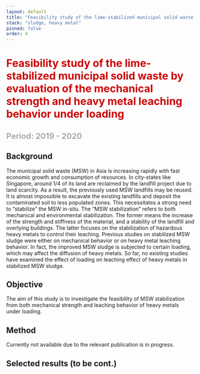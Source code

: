 ```yaml
---
layout: default
title: "Feasibility study of the lime-stabilized municipal solid waste by evaluation of the mechanical strength and heavy metal leaching behavior under loading"
stack: "sludge, heavy metal"
pinned: false
order: 4
---
```


<h1 style="color: #cc0000">Feasibility study of the lime-stabilized municipal solid waste by evaluation of the mechanical strength and heavy metal leaching behavior under loading</h1> 
<h2 style="color: #aaaaaa">Period: 2019 - 2020</h2>

## **Background** ##
The municipal solid waste (MSW) in Asia is increasing rapidly with fast economic growth and consumption of resources. In city-states like Singapore, around 1/4 of its land are reclaimed by the landfill project due to land scarcity. As a result, the previously used MSW landfills may be reused. It is almost impossible to excavate the existing landfills and deposit the contaminated soil to less populated zones. This necessitates a strong need to “stabilize” the MSW in-situ. The “MSW stabilization” refers to both mechanical and environmental stabilization. The former means the increase of the strength and stiffness of the material, and a stability of the landfill and overlying buildings. The latter focuses on the stabilization of hazardous heavy metals to control their leaching. Previous studies on stabilized MSW sludge were either on mechanical behavior or on heavy metal leaching behavior. In fact, the improved MSW sludge is subjected to certain loading, which may affect the diffusion of heavy metals. So far, no existing studies have examined the effect of loading on leaching effect of heavy metals in stabilized MSW sludge.  

## **Objective** ##
The aim of this study is to investigate the feasibility of MSW stabilization from both mechanical strength and leaching behavior of heavy metals under loading.  

## **Method** ##
Currently not available due to the relevant publication is in progress.

## **Selected results** (to be cont.) ##
